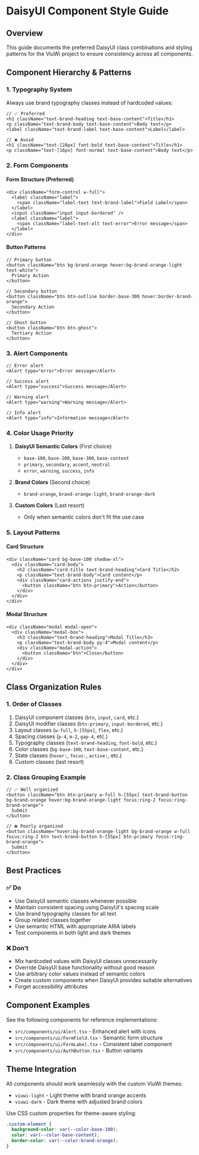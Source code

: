 # DaisyUI Component Style Guide

## Overview
This guide documents the preferred DaisyUI class combinations and styling patterns for the ViuWi project to ensure consistency across all components.

## Component Hierarchy & Patterns

### 1. Typography System
Always use brand typography classes instead of hardcoded values:

```tsx
// ✅ Preferred
<h1 className="text-brand-heading text-base-content">Title</h1>
<p className="text-brand-body text-base-content">Body text</p>
<label className="text-brand-label text-base-content">Label</label>

// ❌ Avoid
<h1 className="text-[28px] font-bold text-base-content">Title</h1>
<p className="text-[16px] font-normal text-base-content">Body text</p>
```

### 2. Form Components

#### Form Structure (Preferred)
```tsx
<div className="form-control w-full">
  <label className="label">
    <span className="label-text text-brand-label">Field Label</span>
  </label>
  <input className="input input-bordered" />
  <label className="label">
    <span className="label-text-alt text-error">Error message</span>
  </label>
</div>
```

#### Button Patterns
```tsx
// Primary button
<button className="btn bg-brand-orange hover:bg-brand-orange-light text-white">
  Primary Action
</button>

// Secondary button
<button className="btn btn-outline border-base-300 hover:border-brand-orange">
  Secondary Action
</button>

// Ghost button
<button className="btn btn-ghost">
  Tertiary Action
</button>
```

### 3. Alert Components
```tsx
// Error alert
<Alert type="error">Error message</Alert>

// Success alert
<Alert type="success">Success message</Alert>

// Warning alert
<Alert type="warning">Warning message</Alert>

// Info alert
<Alert type="info">Information message</Alert>
```

### 4. Color Usage Priority

1. **DaisyUI Semantic Colors** (First choice)
   - `base-100`, `base-200`, `base-300`, `base-content`
   - `primary`, `secondary`, `accent`, `neutral`
   - `error`, `warning`, `success`, `info`

2. **Brand Colors** (Second choice)
   - `brand-orange`, `brand-orange-light`, `brand-orange-dark`

3. **Custom Colors** (Last resort)
   - Only when semantic colors don't fit the use case

### 5. Layout Patterns

#### Card Structure
```tsx
<div className="card bg-base-100 shadow-xl">
  <div className="card-body">
    <h2 className="card-title text-brand-heading">Card Title</h2>
    <p className="text-brand-body">Card content</p>
    <div className="card-actions justify-end">
      <button className="btn btn-primary">Action</button>
    </div>
  </div>
</div>
```

#### Modal Structure
```tsx
<div className="modal modal-open">
  <div className="modal-box">
    <h3 className="text-brand-heading">Modal Title</h3>
    <p className="text-brand-body py-4">Modal content</p>
    <div className="modal-action">
      <button className="btn">Close</button>
    </div>
  </div>
</div>
```

## Class Organization Rules

### 1. Order of Classes
1. DaisyUI component classes (`btn`, `input`, `card`, etc.)
2. DaisyUI modifier classes (`btn-primary`, `input-bordered`, etc.)
3. Layout classes (`w-full`, `h-[55px]`, `flex`, etc.)
4. Spacing classes (`p-4`, `m-2`, `gap-4`, etc.)
5. Typography classes (`text-brand-heading`, `font-bold`, etc.)
6. Color classes (`bg-base-100`, `text-base-content`, etc.)
7. State classes (`hover:`, `focus:`, `active:`, etc.)
8. Custom classes (last resort)

### 2. Class Grouping Example
```tsx
// ✅ Well organized
<button className="btn btn-primary w-full h-[55px] text-brand-button bg-brand-orange hover:bg-brand-orange-light focus:ring-2 focus:ring-brand-orange">
  Submit
</button>

// ❌ Poorly organized
<button className="hover:bg-brand-orange-light bg-brand-orange w-full focus:ring-2 btn text-brand-button h-[55px] btn-primary focus:ring-brand-orange">
  Submit
</button>
```

## Best Practices

### ✅ Do
- Use DaisyUI semantic classes whenever possible
- Maintain consistent spacing using DaisyUI's spacing scale
- Use brand typography classes for all text
- Group related classes together
- Use semantic HTML with appropriate ARIA labels
- Test components in both light and dark themes

### ❌ Don't
- Mix hardcoded values with DaisyUI classes unnecessarily
- Override DaisyUI base functionality without good reason
- Use arbitrary color values instead of semantic colors
- Create custom components when DaisyUI provides suitable alternatives
- Forget accessibility attributes

## Component Examples

See the following components for reference implementations:
- `src/components/ui/Alert.tsx` - Enhanced alert with icons
- `src/components/ui/FormField.tsx` - Semantic form structure
- `src/components/ui/FormLabel.tsx` - Consistent label component
- `src/components/ui/AuthButton.tsx` - Button variants

## Theme Integration

All components should work seamlessly with the custom ViuWi themes:
- `viuwi-light` - Light theme with brand orange accents
- `viuwi-dark` - Dark theme with adjusted brand colors

Use CSS custom properties for theme-aware styling:
```css
.custom-element {
  background-color: var(--color-base-100);
  color: var(--color-base-content);
  border-color: var(--color-brand-orange);
}
```
